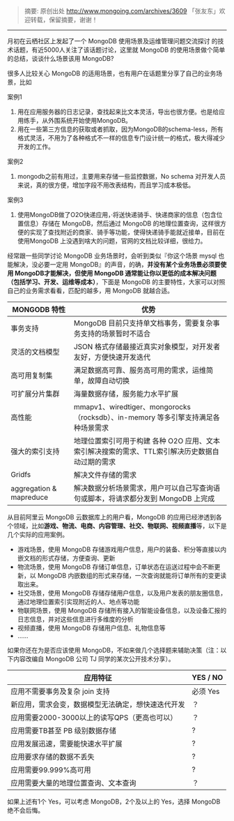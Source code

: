> 摘要: 原创出处 http://www.mongoing.com/archives/3609 「张友东」欢迎转载，保留摘要，谢谢！

------

月初在云栖社区上发起了一个 MongoDB 使用场景及运维管理问题交流探讨 的技术话题，有近5000人关注了该话题讨论，这里就 MongoDB 的使用场景做个简单的总结，谈谈什么场景该用 MongoDB?

很多人比较关心 MongoDB 的适用场景，也有用户在话题里分享了自己的业务场景，比如

案例1

1. 用在应用服务器的日志记录，查找起来比文本灵活，导出也很方便。也是给应用练手，从外围系统开始使用MongoDB。
2. 用在一些第三方信息的获取或者抓取，因为MongoDB的schema-less，所有格式灵活，不用为了各种格式不一样的信息专门设计统一的格式，极大得减少开发的工作。

案例2

1. mongodb之前有用过，主要用来存储一些监控数据，No schema 对开发人员来说，真的很方便，增加字段不用改表结构，而且学习成本极低。

案例3

1. 使用MongoDB做了O2O快递应用，·将送快递骑手、快递商家的信息（包含位置信息）存储在 MongoDB，然后通过 MongoDB 的地理位置查询，这样很方便的实现了查找附近的商家、骑手等功能，使得快递骑手能就近接单，目前在使用MongoDB 上没遇到啥大的问题，官网的文档比较详细，很给力。

经常跟一些同学讨论 MongoDB 业务场景时，会听到类似『你这个场景 mysql 也能解决，没必要一定用 MongoDB』的声音，的确，**并没有某个业务场景必须要使用 MongoDB才能解决，但使用 MongoDB 通常能让你以更低的成本解决问题（包括学习、开发、运维等成本）**，下面是 MongoDB 的主要特性，大家可以对照自己的业务需求看看，匹配的越多，用 MongoDB 就越合适。

| MONGODB 特性            | 优势                                                         |
| ----------------------- | ------------------------------------------------------------ |
| 事务支持                | MongoDB 目前只支持单文档事务，需要复杂事务支持的场景暂时不适合 |
| 灵活的文档模型          | JSON 格式存储最接近真实对象模型，对开发者友好，方便快速开发迭代 |
| 高可用复制集            | 满足数据高可靠、服务高可用的需求，运维简单，故障自动切换     |
| 可扩展分片集群          | 海量数据存储，服务能力水平扩展                               |
| 高性能                  | mmapv1、wiredtiger、mongorocks（rocksdb）、in-memory 等多引擎支持满足各种场景需求 |
| 强大的索引支持          | 地理位置索引可用于构建 各种 O2O 应用、文本索引解决搜索的需求、TTL索引解决历史数据自动过期的需求 |
| Gridfs                  | 解决文件存储的需求                                           |
| aggregation & mapreduce | 解决数据分析场景需求，用户可以自己写查询语句或脚本，将请求都分发到 MongoDB 上完成 |

从目前阿里云 MongoDB 云数据库上的用户看，MongoDB 的应用已经渗透到各个领域，比如**游戏、物流、电商、内容管理、社交、物联网、视频直播**等，以下是几个实际的应用案例。

- 游戏场景，使用 MongoDB 存储游戏用户信息，用户的装备、积分等直接以内嵌文档的形式存储，方便查询、更新
- 物流场景，使用 MongoDB 存储订单信息，订单状态在运送过程中会不断更新，以 MongoDB 内嵌数组的形式来存储，一次查询就能将订单所有的变更读取出来。
- 社交场景，使用 MongoDB 存储存储用户信息，以及用户发表的朋友圈信息，通过地理位置索引实现附近的人、地点等功能
- 物联网场景，使用 MongoDB 存储所有接入的智能设备信息，以及设备汇报的日志信息，并对这些信息进行多维度的分析
- 视频直播，使用 MongoDB 存储用户信息、礼物信息等
- ……

如果你还在为是否应该使用 MongoDB，不如来做几个选择题来辅助决策（注：以下内容改编自 MongoDB 公司 TJ 同学的某次公开技术分享）。

| 应用特征                                           | YES / NO |
| -------------------------------------------------- | -------- |
| 应用不需要事务及复杂 join 支持                     | 必须 Yes |
| 新应用，需求会变，数据模型无法确定，想快速迭代开发 | ？       |
| 应用需要2000-3000以上的读写QPS（更高也可以）       | ？       |
| 应用需要TB甚至 PB 级别数据存储                     | ?        |
| 应用发展迅速，需要能快速水平扩展                   | ?        |
| 应用要求存储的数据不丢失                           | ?        |
| 应用需要99.999%高可用                              | ?        |
| 应用需要大量的地理位置查询、文本查询               | ？       |

如果上述有1个 Yes，可以考虑 MongoDB，2个及以上的 Yes，选择 MongoDB 绝不会后悔。